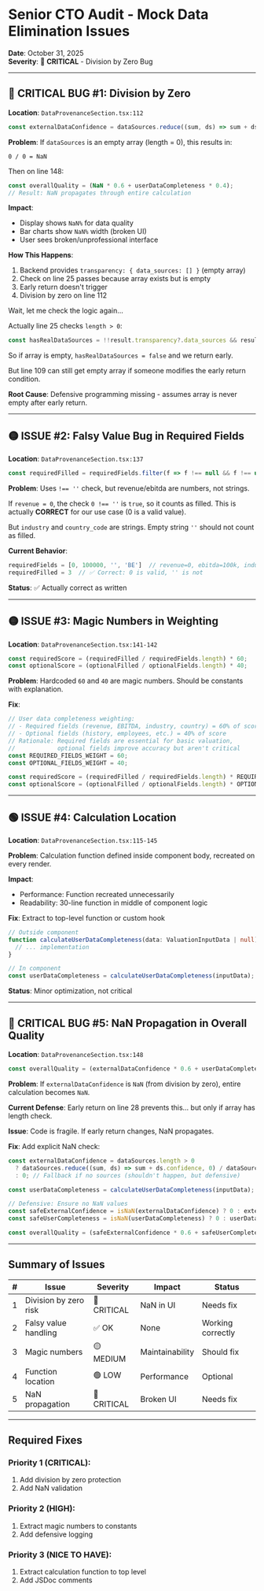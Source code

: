 # Senior CTO Audit - Mock Data Elimination Issues

**Date**: October 31, 2025  
**Severity**: 🔴 **CRITICAL** - Division by Zero Bug  

---

## 🔴 CRITICAL BUG #1: Division by Zero

**Location**: `DataProvenanceSection.tsx:112`

```typescript
const externalDataConfidence = dataSources.reduce((sum, ds) => sum + ds.confidence, 0) / dataSources.length;
```

**Problem**:
If `dataSources` is an empty array (length = 0), this results in:
```
0 / 0 = NaN
```

Then on line 148:
```typescript
const overallQuality = (NaN * 0.6 + userDataCompleteness * 0.4);
// Result: NaN propagates through entire calculation
```

**Impact**:
- Display shows `NaN%` for data quality
- Bar charts show `NaN%` width (broken UI)
- User sees broken/unprofessional interface

**How This Happens**:
1. Backend provides `transparency: { data_sources: [] }` (empty array)
2. Check on line 25 passes because array exists but is empty
3. Early return doesn't trigger
4. Division by zero on line 112

Wait, let me check the logic again...

Actually line 25 checks `length > 0`:
```typescript
const hasRealDataSources = !!result.transparency?.data_sources && result.transparency.data_sources.length > 0;
```

So if array is empty, `hasRealDataSources = false` and we return early.

But line 109 can still get empty array if someone modifies the early return condition.

**Root Cause**: Defensive programming missing - assumes array is never empty after early return.

---

## 🟡 ISSUE #2: Falsy Value Bug in Required Fields

**Location**: `DataProvenanceSection.tsx:137`

```typescript
const requiredFilled = requiredFields.filter(f => f !== null && f !== undefined && f !== '').length;
```

**Problem**:
Uses `!== ''` check, but revenue/ebitda are numbers, not strings.

If `revenue = 0`, the check `0 !== ''` is `true`, so it counts as filled.
This is actually **CORRECT** for our use case (0 is a valid value).

But `industry` and `country_code` are strings. Empty string `''` should not count as filled.

**Current Behavior**:
```typescript
requiredFields = [0, 100000, '', 'BE']  // revenue=0, ebitda=100k, industry='', country='BE'
requiredFilled = 3  // ✅ Correct: 0 is valid, '' is not
```

**Status**: ✅ Actually correct as written

---

## 🟡 ISSUE #3: Magic Numbers in Weighting

**Location**: `DataProvenanceSection.tsx:141-142`

```typescript
const requiredScore = (requiredFilled / requiredFields.length) * 60;
const optionalScore = (optionalFilled / optionalFields.length) * 40;
```

**Problem**:
Hardcoded `60` and `40` are magic numbers. Should be constants with explanation.

**Fix**:
```typescript
// User data completeness weighting:
// - Required fields (revenue, EBITDA, industry, country) = 60% of score
// - Optional fields (history, employees, etc.) = 40% of score
// Rationale: Required fields are essential for basic valuation,
//            optional fields improve accuracy but aren't critical
const REQUIRED_FIELDS_WEIGHT = 60;
const OPTIONAL_FIELDS_WEIGHT = 40;

const requiredScore = (requiredFilled / requiredFields.length) * REQUIRED_FIELDS_WEIGHT;
const optionalScore = (optionalFilled / optionalFields.length) * OPTIONAL_FIELDS_WEIGHT;
```

---

## 🟢 ISSUE #4: Calculation Location

**Location**: `DataProvenanceSection.tsx:115-145`

**Problem**:
Calculation function defined inside component body, recreated on every render.

**Impact**:
- Performance: Function recreated unnecessarily
- Readability: 30-line function in middle of component logic

**Fix**: Extract to top-level function or custom hook

```typescript
// Outside component
function calculateUserDataCompleteness(data: ValuationInputData | null): number {
  // ... implementation
}

// In component
const userDataCompleteness = calculateUserDataCompleteness(inputData);
```

**Status**: Minor optimization, not critical

---

## 🔴 CRITICAL BUG #5: NaN Propagation in Overall Quality

**Location**: `DataProvenanceSection.tsx:148`

```typescript
const overallQuality = (externalDataConfidence * 0.6 + userDataCompleteness * 0.4);
```

**Problem**:
If `externalDataConfidence` is `NaN` (from division by zero), entire calculation becomes `NaN`.

**Current Defense**:
Early return on line 28 prevents this... but only if array has length check.

**Issue**: Code is fragile. If early return changes, NaN propagates.

**Fix**: Add explicit NaN check:
```typescript
const externalDataConfidence = dataSources.length > 0
  ? dataSources.reduce((sum, ds) => sum + ds.confidence, 0) / dataSources.length
  : 0; // Fallback if no sources (shouldn't happen, but defensive)

const userDataCompleteness = calculateUserDataCompleteness(inputData);

// Defensive: Ensure no NaN values
const safeExternalConfidence = isNaN(externalDataConfidence) ? 0 : externalDataConfidence;
const safeUserCompleteness = isNaN(userDataCompleteness) ? 0 : userDataCompleteness;

const overallQuality = (safeExternalConfidence * 0.6 + safeUserCompleteness * 0.4);
```

---

## Summary of Issues

| # | Issue | Severity | Impact | Status |
|---|-------|----------|--------|--------|
| 1 | Division by zero risk | 🔴 CRITICAL | NaN in UI | Needs fix |
| 2 | Falsy value handling | ✅ OK | None | Working correctly |
| 3 | Magic numbers | 🟡 MEDIUM | Maintainability | Should fix |
| 4 | Function location | 🟢 LOW | Performance | Optional |
| 5 | NaN propagation | 🔴 CRITICAL | Broken UI | Needs fix |

---

## Required Fixes

### Priority 1 (CRITICAL):
1. Add division by zero protection
2. Add NaN validation

### Priority 2 (HIGH):
1. Extract magic numbers to constants
2. Add defensive logging

### Priority 3 (NICE TO HAVE):
1. Extract calculation function to top level
2. Add JSDoc comments

